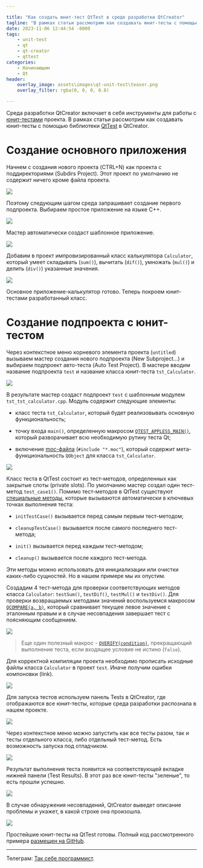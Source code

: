 ```yaml
---

title: "Как создать юнит-тест QtTest в среде разработки QtCreator"
tagline: "В рамках статьи рассмотрим как создавать юнит-тесты с помощью библиотеки QtTest в QtCreator"
date: 2023-11-06 12:44:54 -0000
tags: 
    - unit-test
    - qt
    - qt-creator
    - qttest
categories:
    - Начинающим
    - Qt
header:
    overlay_image: assets\images\qt-unit-test\teaser.png
    overlay_filter: rgba(0, 0, 0, 0.8)

---
```


Среда разработки QtCreator включает в себя инструменты для работы с [юнит-тестами](https://ru.wikipedia.org/wiki/%D0%9C%D0%BE%D0%B4%D1%83%D0%BB%D1%8C%D0%BD%D0%BE%D0%B5_%D1%82%D0%B5%D1%81%D1%82%D0%B8%D1%80%D0%BE%D0%B2%D0%B0%D0%BD%D0%B8%D0%B5) проекта. В рамках статьи рассмотрим как создавать юнит-тесты с помощью библиотеки [QtTest](https://doc.qt.io/qt-6/qtest-overview.html) в QtCreator.

# Создание основного приложения

Начнем с создания нового проекта (CTRL+N) как проекта с поддиректориями (Subdirs Project). Этот проект по умолчанию не содержит ничего кроме файла проекта.

![](/assets/images/qt-unit-test/492c7798-191e-4785-82d9-faee8bcbb902.png)

Поэтому следующим шагом среда запрашивает создание первого подпроекта. Выбираем простое приложение на языке C++.

![](/assets/images/qt-unit-test/65bc86ae-7a66-45b2-bbbc-4f5822ce814f.png)

Мастер автоматически создаст шаблонное приложение.

![](/assets/images/qt-unit-test/b4a3348b-403c-4f59-a3a1-9a20d3a4ba48.png)

Добавим в проект импровизированный класс калькулятора `Calculator`, который умеет складывать (`sum()`), вычитать (`dif()`), умножать (`mul()`) и делить (`div()`) указанные значения.

![](/assets/images/qt-unit-test/b1e39adf-30e3-49f1-b55b-4ae1f67074e0.png)

Основное приложение-калькулятор готово. Теперь покроем юнит-тестами разработанный класс.

# Создание подпроекта с юнит-тестом

Через контекстное меню корневого элемента проекта (`untitled`) вызываем мастер создания нового подпроекта (New Subproject...) и выбираем подпроект авто-теста (Auto Test Project). В мастере вводим название подпроекта `test` и название класса юнит-теста `tst_Calculator`.

![](/assets/images/qt-unit-test/b2883f30-190f-44a9-9892-b324a56c83c8.png)

В результате мастер создаст подпроект `test` с шаблонным модулем `tst_tst_calculator.cpp`. Модуль содержит следующие элементы:

* класс теста `tst_Calculator`, который будет реализовывать основную функциональность;
    
* точку входа `main()`, определенную макросом [`QTEST_APPLESS_MAIN()`](https://doc.qt.io/qt-6/qtest.html#QTEST_APPLESS_MAIN), который разворачивает всю необходимую рутину теста Qt;
    
* включение [moc-файла](https://doc.qt.io/qt-6/moc.html) (`#include "*.moc"`), который содержит мета-функциональность `QObject` для класса `tst_Calculator`.
    

![](/assets/images/qt-unit-test/7f680189-d4c6-42be-9b14-49e10b3aa441.png)

Класс теста в QtTest состоит из тест-методов, определенных как закрытые слоты (private slots). По умолчанию мастер создал один тест-метод `test_case1()`. Помимо тест-методов в QtTest существуют [специальные методы](https://doc.qt.io/qt-6/qtest-overview.html#creating-a-test), которые вызываются автоматически в ключевых точках выполнения теста:

* `initTestCase()` вызывается перед самым первым тест-методом;
    
* `cleanupTestCase()` вызывается после самого последнего тест-метода;
    
* `init()` вызывается перед каждым тест-методом;
    
* `cleanup()` вызывается после каждого тест-метода.
    

Эти методы можно использовать для инициализации или очистки каких-либо сущностей. Но в нашем примере мы их опустим.

Создадим 4 тест-метода для проверки соответствующих методов класса `Calculator`: `testSum()`, `testDif()`, `testMul()` и `testDiv()`. Для проверки возвращаемых методами значений воспользуемся макросом [`QCOMPARE(a, b)`](https://doc.qt.io/qt-6/qtest.html#QCOMPARE), который сравнивает текущее левое значение с эталонным правым и в случае несовпадения завершает тест с поясняющим сообщением.

![](/assets/images/qt-unit-test/4bf16192-5a07-4d4e-8fa0-dd8cf2c603bc.png)

> Еще один полезный макрос - [`QVERIFY(condition)`](https://doc.qt.io/qt-6/qtest.html#QVERIFY), прекращающий выполнение теста, если входящее условие не истино (`false`).

Для корректной компиляции проекта необходимо прописать исходные файлы класса `Calculator` в проект `test`. Иначе получим ошибки компоновки (link).

![](/assets/images/qt-unit-test/50f01bab-7bed-4ca6-92f9-9427875a5e6e.png)

Для запуска тестов используем панель Tests в QtCreator, где отображаются все юнит-тесты, которые среда разработки распознала в нашем проекте.

![](/assets/images/qt-unit-test/04cbfd18-55cc-489c-b9c4-c421d9bd336b.png)

Через контекстное меню можно запустить как все тесты разом, так и тесты отдельного класса, либо отдельный тест-метод. Есть возможность запуска под отладчиком.

![](/assets/images/qt-unit-test/f296d41c-aa36-4a16-a372-7c213e7a20a4.png)

Результат выполнения теста появится на соответствующей вкладке нижней панели (Test Results). В этот раз все юнит-тесты "зеленые", то есть прошли успешно.

![](/assets/images/qt-unit-test/d6c961c7-ebb8-434a-84b1-e36933069f7c.png)

В случае обнаружения несовпадений, QtCreator выведет описание проблемы и укажет, в какой строке она произошла.

![](/assets/images/qt-unit-test/e007f27f-5f09-401a-881f-f79f19faf34b.png)

Простейшие юнит-тесты на QtTest готовы. Полный код рассмотренного примера [размещен на GitHub](https://github.com/trots/qttest-example).

---

Телеграм: [Так себе программист](https://t.me/mediocre_developer).